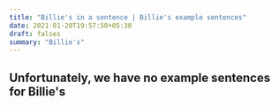 ```yaml
---
title: "Billie's in a sentence | Billie's example sentences"
date: 2021-01-20T19:57:50+05:30
draft: falses
summary: "Billie's"
---
```

## Unfortunately, we have no example sentences for Billie's                 
